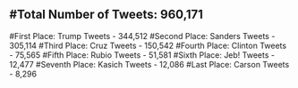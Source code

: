 #Total Number of Tweets: 960,171 
---
#First Place: Trump Tweets - 344,512
#Second Place: Sanders Tweets - 305,114
#Third Place: Cruz Tweets - 150,542
#Fourth Place: Clinton Tweets - 75,565
#Fifth Place: Rubio Tweets - 51,581
#Sixth Place: Jeb! Tweets - 12,477
#Seventh Place: Kasich Tweets - 12,086
#Last Place: Carson Tweets - 8,296
